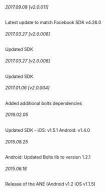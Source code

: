 

###### 2017.09.08 [v2.0.011]

Latest update to match Facebook SDK v4.26.0


###### 2017.03.27 [v2.0.006]

Updated SDK


###### 2017.03.27 [v2.0.006]

Updated SDK


###### 2017.01.06 [v2.0.004]

Added additional bolts dependencies


###### 2016.02.05

Updated SDK - iOS: v1.5.1 Android: v1.4.0


###### 2015.08.25

Android: Updated Bolts lib to version 1.2.1


###### 2015.06.18

Release of the ANE (Android v1.2 iOS v1.1.5)
